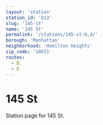 ```yaml
---
layout: 'station'
station_id: 'D13'
slug: '145-st'
name: '145 St'
permalink: '/stations/145-st-b,d/'
borough: 'Manhattan'
neighborhood: 'Hamilton Heights'
zip_code: '10031'
routes:
  - B,
  - D
---
```

# 145 St

Station page for 145 St.
